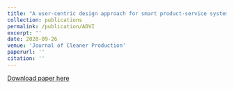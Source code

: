 ```yaml
---
title: "A user-centric design approach for smart product-service systems using virtual reality: A case study"
collection: publications
permalink: /publication/ADVI 
excerpt: ''
date: 2020-09-26
venue: 'Journal of Cleaner Production'
paperurl: ''
citation: ''
---
```





[Download paper here](https://arxiv.org/abs/1912.04695)

